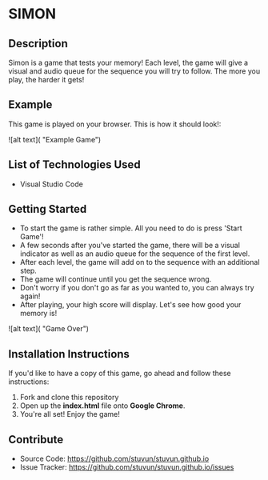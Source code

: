 # SIMON

## Description

Simon is a game that tests your memory! Each level, the game will give a visual and audio queue for the sequence you will try to follow. The more you play, the harder it gets!

## Example

This game is played on your browser. This is how it should look!:

![alt text]( "Example Game")

## List of Technologies Used

* Visual Studio Code

## Getting Started

* To start the game is rather simple. All you need to do is press 'Start Game'!
* A few seconds after you've started the game, there will be a visual indicator as well as an audio queue for the sequence of the first level.
* After each level, the game will add on to the sequence with an additional step.
* The game will continue until you get the sequence wrong.
* Don't worry if you don't go as far as you wanted to, you can always try again!
* After playing, your high score will display. Let's see how good your memory is!

![alt text]( "Game Over")

## Installation Instructions

If you'd like to have a copy of this game, go ahead and follow these instructions:

1. Fork and clone this repository
2. Open up the **index.html** file onto **Google Chrome**.
3. You're all set! Enjoy the game!

## Contribute

* Source Code: https://github.com/stuvun/stuvun.github.io
* Issue Tracker: https://github.com/stuvun/stuvun.github.io/issues